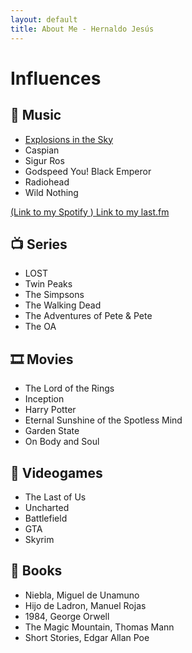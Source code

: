 ```yaml
---
layout: default
title: About Me - Hernaldo Jesús
---
```

# Influences

## 🎵 Music
- [Explosions in the Sky](https://www.youtube.com/watch?v=ajTteM615Co)
- Caspian
- Sigur Ros
- Godspeed You! Black Emperor
- Radiohead
- Wild Nothing

<a href="{{ site.spotify-url }}" target="_blank">
    (Link to my Spotify <i class="fab fa-spotify fa-lg"></i>)
</a>

<a href="{{ site.lastfm-url }}" target="_blank">
    Link to my last.fm
</a>


## 📺 Series
- LOST
- Twin Peaks
- The Simpsons
- The Walking Dead
- The Adventures of Pete & Pete
- The OA

## 🎞 Movies
- The Lord of the Rings
- Inception
- Harry Potter
- Eternal Sunshine of the Spotless Mind
- Garden State
- On Body and Soul

## 👾 Videogames
- The Last of Us
- Uncharted
- Battlefield
- GTA
- Skyrim

## 📖 Books
- Niebla, Miguel de Unamuno
- Hijo de Ladron, Manuel Rojas
- 1984, George Orwell
- The Magic Mountain, Thomas Mann
- Short Stories, Edgar Allan Poe
